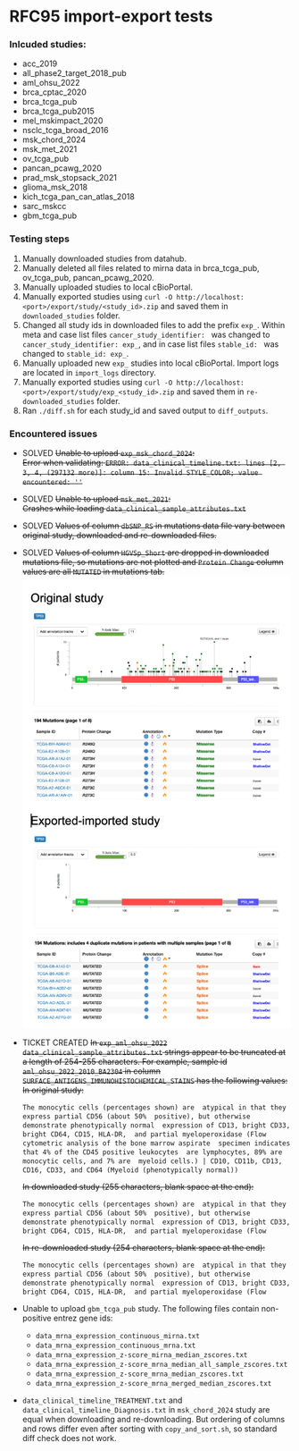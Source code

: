 # RFC95 import-export tests

### Inlcuded studies:
- acc_2019
- all_phase2_target_2018_pub
- aml_ohsu_2022
- brca_cptac_2020
- brca_tcga_pub
- brca_tcga_pub2015
- mel_mskimpact_2020
- nsclc_tcga_broad_2016
- msk_chord_2024
- msk_met_2021
- ov_tcga_pub
- pancan_pcawg_2020
- prad_msk_stopsack_2021
- glioma_msk_2018
- kich_tcga_pan_can_atlas_2018
- sarc_mskcc
- gbm_tcga_pub

### Testing steps
1. Manually downloaded studies from datahub.
2. Manually deleted all files related to mirna data in brca_tcga_pub, ov_tcga_pub, pancan_pcawg_2020.
3. Manually uploaded studies to local cBioPortal.
4. Manually exported studies using `curl -O http://localhost:<port>/export/study/<study_id>.zip` and saved them in `downloaded_studies` folder.
5. Changed all study ids in downloaded files to add the prefix `exp_`. Within meta and case list files `cancer_study_identifier: ` was changed to `cancer_study_identifier: exp_`, and in case list files `stable_id: ` was changed to `stable_id: exp_`.
6. Manually uploaded new `exp_` studies into local cBioPortal. Import logs are located in `import_logs` directory.
7. Manually exported studies using `curl -O http://localhost:<port>/export/study/exp_<study_id>.zip` and saved them in `re-downloaded_studies` folder.
8. Ran `./diff.sh` for each study_id and saved output to `diff_outputs`.


### Encountered issues

- SOLVED ~~Unable to upload `exp_msk_chord_2024`:\
Error when validating: `ERROR: data_clinical_timeline.txt: lines [2, 3, 4, (297132 more)]: column 15: Invalid STYLE_COLOR; value encountered: ''`~~

- SOLVED <del>Unable to upload `msk_met_2021`:\
Crashes while loading `data_clinical_sample_attributes.txt`</del>

- SOLVED ~~Values of column `dbSNP_RS` in mutations data file vary between original study, downloaded and re-downloaded files.~~

- SOLVED ~~Values of column `HGVSp_Short` are dropped in downloaded mutations file, so mutations are not plotted and `Protein Change` column values are all `MUTATED` in mutations tab.\
![Example Image](images/mutations.png)~~

- TICKET CREATED ~~In `exp_aml_ohsu_2022` `data_clinical_sample_attributes.txt` strings appear to be truncated at a length of 254-255 characters. For example, sample id `aml_ohsu_2022_2010_BA2304` in column `SURFACE_ANTIGENS_IMMUNOHISTOCHEMICAL_STAINS` has the following values:\
    In original study:~~

    ```
    The monocytic cells (percentages shown) are  atypical in that they express partial CD56 (about 50%  positive), but otherwise demonstrate phenotypically normal  expression of CD13, bright CD33, bright CD64, CD15, HLA-DR,  and partial myeloperoxidase (Flow cytometric analysis of the bone marrow aspirate  specimen indicates that 4% of the CD45 positive leukocytes  are lymphocytes, 89% are monocytic cells, and 7% are  myeloid cells.) | CD10, CD11b, CD13,  CD16, CD33, and CD64 (Myeloid (phenotypically normal))
    ```
    ~~In downloaded study (255 characters, blank space at the end):~~

    ```
    The monocytic cells (percentages shown) are  atypical in that they express partial CD56 (about 50%  positive), but otherwise demonstrate phenotypically normal  expression of CD13, bright CD33, bright CD64, CD15, HLA-DR,  and partial myeloperoxidase (Flow 
    ```
    ~~In re-downloaded study (254 characters, blank space at the end):~~
    ```
    The monocytic cells (percentages shown) are  atypical in that they express partial CD56 (about 50%  positive), but otherwise demonstrate phenotypically normal  expression of CD13, bright CD33, bright CD64, CD15, HLA-DR,  and partial myeloperoxidase (Flow
    ```

- Unable to upload `gbm_tcga_pub` study. The following files contain non-positive entrez gene ids:
    - `data_mrna_expression_continuous_mirna.txt`
    - `data_mrna_expression_continuous_mrna.txt`
    - `data_mrna_expression_z-score_mirna_median_zscores.txt`
    - `data_mrna_expression_z-score_mrna_median_all_sample_zscores.txt`
    - `data_mrna_expression_z-score_mrna_median_zscores.txt`
    - `data_mrna_expression_z-score_mrna_merged_median_zscores.txt`

- `data_clinical_timeline_TREATMENT.txt` and `data_clinical_timeline_Diagnosis.txt` in `msk_chord_2024` study are equal when downloading and re-downloading. But ordering of columns and rows differ even after sorting with `copy_and_sort.sh`, so standard diff check does not work.